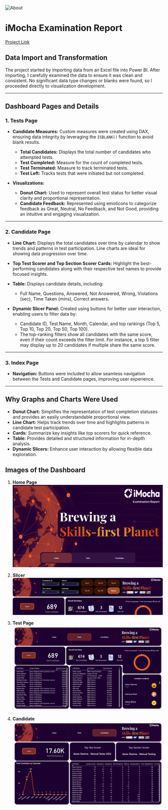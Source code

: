 ![About](images\banner.png)
# iMocha Examination Report

[Project Link](https://app.powerbi.com/view?r=eyJrIjoiOGY3MDFhOTItZjMzNi00YWQ4LWFlZjQtMDM1OWU1NGE0NTI0IiwidCI6IjIxZTcwODQ2LTI1ZjktNGYzMy05ZjVhLTVmMzljMWQ2NzIwMCIsImMiOjF9) 

## **Data Import and Transformation**
The project started by importing data from an Excel file into Power BI. After importing, I carefully examined the data to ensure it was clean and consistent. No significant data type changes or blanks were found, so I proceeded directly to visualization development.

---

## **Dashboard Pages and Details**

### **1. Tests Page**
- **Candidate Measures:** Custom measures were created using DAX, ensuring data integrity by leveraging the `ISBLANK()` function to avoid blank results.
  - **Total Candidates:** Displays the total number of candidates who attempted tests.
  - **Test Completed:** Measure for the count of completed tests.
  - **Test Terminated:** Measure to track terminated tests.
  - **Test Left:** Tracks tests that were initiated but not completed.
  
- **Visualizations:**
  - **Donut Chart:** Used to represent overall test status for better visual clarity and proportional representation.
  - **Candidate Feedback:** Represented using emoticons to categorize feedback as Great, Neutral, No Feedback, and Not Good, providing an intuitive and engaging visualization.

---

### **2. Candidate Page**
- **Line Chart:** Displays the total candidates over time by calendar to show trends and patterns in test participation. Line charts are ideal for showing data progression over time.
- **Top Test Scorer and Top Section Scorer Cards:** Highlight the best-performing candidates along with their respective test names to provide focused insights.
- **Table:** Displays candidate details, including:
  - Full Name, Questions, Answered, Not Answered, Wrong, Violations (sec), Time Taken (mins), Correct answers.
  
- **Dynamic Slicer Panel:** Created using buttons for better user interaction, enabling users to filter data by:
  - Candidate ID, Test Name, Month, Calendar, and top rankings (Top 5, Top 10, Top 20, Top 50, Top 100).
  - The top-ranking filters show all candidates with the same score, even if their count exceeds the filter limit. For instance, a top 5 filter may display up to 20 candidates if multiple share the same score.

---

### **3. Index Page**
- **Navigation:** Buttons were included to allow seamless navigation between the Tests and Candidate pages, improving user experience.

---

## **Why Graphs and Charts Were Used**
- **Donut Chart:** Simplifies the representation of test completion statuses and provides an easily understandable proportional view.
- **Line Chart:** Helps track trends over time and highlights patterns in candidate test participation.
- **Cards:** Summarize key insights like top scorers for quick reference.
- **Table:** Provides detailed and structured information for in-depth analysis.
- **Dynamic Slicers:** Enhance user interaction by allowing flexible data exploration.

## **Images of the Dashboard**

1. **Home Page**  
   ![Home Page](images/1.png)

2. **Slicer**  
   ![Slicer](images/2.png)

3. **Test Page**  
   ![Test Page](images/3.png)

4. **Candidate**  
   ![Candidate Page](images/4.png)

